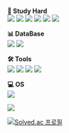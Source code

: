 
<!--
**jeongjayun/jeongjayun** is a ✨ _special_ ✨ repository because its `README.md` (this file) appears on your GitHub profile.

Here are some ideas to get you started:

- 🔭 I’m currently working on ...
- 🌱 I’m currently learning ...
- 👯 I’m looking to collaborate on ...
- 🤔 I’m looking for help with ...
- 💬 Ask me about ...
- 📫 How to reach me: ...
- 😄 Pronouns: ...
- ⚡ Fun fact: ...
-->
	
  **📖 Study Hard**<br>
  <img src="https://img.shields.io/badge/Java-007396?style=flat&logo=Java&logoColor=white" /> <!--자바-->
  <img src="https://img.shields.io/badge/HTML5-E34F26?style=flat&logo=HTML5&logoColor=white" /> <!--HTML5-->
  <img src="https://img.shields.io/badge/CSS3-1572B6?style=flat&logo=CSS3&logoColor=white" /> <!--CSS3-->
  <img src="https://img.shields.io/badge/JavaScript-F7DF1E?style=flat&logo=JavaScript&logoColor=white" /> <!--자바스크립트-->
  <img src="https://img.shields.io/badge/BootStrap-7952B3?style=flat&logo=BootStrap&logoColor=white" /> <!--부트스트랩-->
  <img src="https://img.shields.io/badge/Spring-6DB33F?style=flat&logo=SPRING&logoColor=white" /> <!--스프링-->

  **📊 DataBase**<br>
  <img src="https://img.shields.io/badge/Oracle SQL-F80000?style=flat&logo=Oracle&logoColor=white" /> <!--오라클-->
  <img src="https://img.shields.io/badge/MySQL-4479A1?style=flat&logo=MySQL&logoColor=white" /> <!--MySQL-->
  
  **🛠️ Tools**<br>
  <img src="https://img.shields.io/badge/Eclipse IDE-000000?style=flat&logo=eclipseide&logoColor=white" /> <!--이클립스-->
  <img src="https://img.shields.io/badge/IntelliJ IDEA-000000?style=flat&logo=intellijidea&logoColor=white" /> <!--인텔리제이-->
  <img src="https://img.shields.io/badge/Visual Studio Code-007ACC?style=flat&logo=visualstudiocode&logoColor=white" /> <!--비주얼 스튜디오 코드-->
  <img src="https://img.shields.io/badge/Apache Tomcat-F8DC75?style=flat&logo=apachetomcat&logoColor=white" /> <!--톰캣-->

  **💻 OS**<br>
  <img src="https://img.shields.io/badge/macOS-000000?style=flat&logo=macOS&logoColor=white" /> <!--Mac-->

  <img src="https://github-readme-stats.vercel.app/api/top-langs/?username=jeongjayun&layout=compact">
  
  [![Solved.ac
프로필](http://mazassumnida.wtf/api/v2/generate_badge?boj=1252564)](https://solved.ac/1252564)
